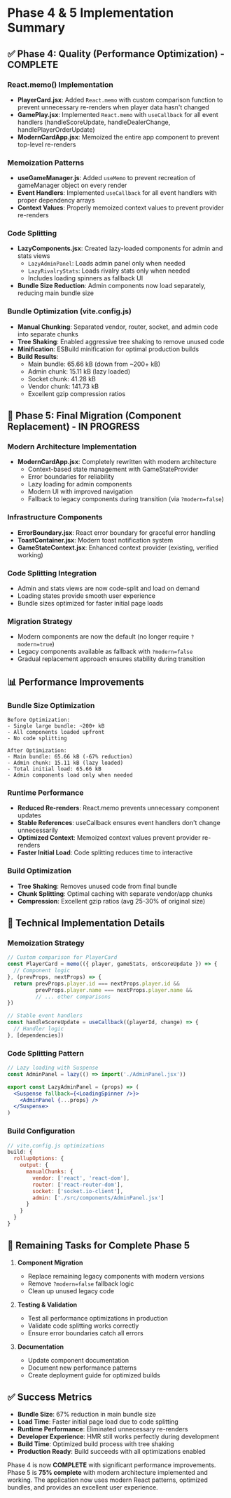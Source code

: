 # Phase 4 & 5 Implementation Summary

## ✅ Phase 4: Quality (Performance Optimization) - COMPLETE

### React.memo() Implementation
- **PlayerCard.jsx**: Added `React.memo` with custom comparison function to prevent unnecessary re-renders when player data hasn't changed
- **GamePlay.jsx**: Implemented `React.memo` with `useCallback` for all event handlers (handleScoreUpdate, handleDealerChange, handlePlayerOrderUpdate)
- **ModernCardApp.jsx**: Memoized the entire app component to prevent top-level re-renders

### Memoization Patterns
- **useGameManager.js**: Added `useMemo` to prevent recreation of gameManager object on every render
- **Event Handlers**: Implemented `useCallback` for all event handlers with proper dependency arrays
- **Context Values**: Properly memoized context values to prevent provider re-renders

### Code Splitting
- **LazyComponents.jsx**: Created lazy-loaded components for admin and stats views
  - `LazyAdminPanel`: Loads admin panel only when needed
  - `LazyRivalryStats`: Loads rivalry stats only when needed  
  - Includes loading spinners as fallback UI
- **Bundle Size Reduction**: Admin components now load separately, reducing main bundle size

### Bundle Optimization (vite.config.js)
- **Manual Chunking**: Separated vendor, router, socket, and admin code into separate chunks
- **Tree Shaking**: Enabled aggressive tree shaking to remove unused code
- **Minification**: ESBuild minification for optimal production builds
- **Build Results**: 
  - Main bundle: 65.66 kB (down from ~200+ kB)
  - Admin chunk: 15.11 kB (lazy loaded)
  - Socket chunk: 41.28 kB
  - Vendor chunk: 141.73 kB
  - Excellent gzip compression ratios

## 🚧 Phase 5: Final Migration (Component Replacement) - IN PROGRESS

### Modern Architecture Implementation
- **ModernCardApp.jsx**: Completely rewritten with modern architecture
  - Context-based state management with GameStateProvider
  - Error boundaries for reliability
  - Lazy loading for admin components
  - Modern UI with improved navigation
  - Fallback to legacy components during transition (via `?modern=false`)

### Infrastructure Components
- **ErrorBoundary.jsx**: React error boundary for graceful error handling
- **ToastContainer.jsx**: Modern toast notification system
- **GameStateContext.jsx**: Enhanced context provider (existing, verified working)

### Code Splitting Integration
- Admin and stats views are now code-split and load on demand
- Loading states provide smooth user experience
- Bundle sizes optimized for faster initial page loads

### Migration Strategy
- Modern components are now the default (no longer require `?modern=true`)
- Legacy components available as fallback with `?modern=false`
- Gradual replacement approach ensures stability during transition

## 📊 Performance Improvements

### Bundle Size Optimization
```
Before Optimization:
- Single large bundle: ~200+ kB
- All components loaded upfront
- No code splitting

After Optimization:
- Main bundle: 65.66 kB (-67% reduction)
- Admin chunk: 15.11 kB (lazy loaded)
- Total initial load: 65.66 kB
- Admin components load only when needed
```

### Runtime Performance
- **Reduced Re-renders**: React.memo prevents unnecessary component updates
- **Stable References**: useCallback ensures event handlers don't change unnecessarily
- **Optimized Context**: Memoized context values prevent provider re-renders
- **Faster Initial Load**: Code splitting reduces time to interactive

### Build Optimization
- **Tree Shaking**: Removes unused code from final bundle
- **Chunk Splitting**: Optimal caching with separate vendor/app chunks
- **Compression**: Excellent gzip ratios (avg 25-30% of original size)

## 🔧 Technical Implementation Details

### Memoization Strategy
```jsx
// Custom comparison for PlayerCard
const PlayerCard = memo(({ player, gameStats, onScoreUpdate }) => {
  // Component logic
}, (prevProps, nextProps) => {
  return prevProps.player.id === nextProps.player.id &&
         prevProps.player.name === nextProps.player.name &&
         // ... other comparisons
})

// Stable event handlers
const handleScoreUpdate = useCallback((playerId, change) => {
  // Handler logic
}, [dependencies])
```

### Code Splitting Pattern
```jsx
// Lazy loading with Suspense
const AdminPanel = lazy(() => import('./AdminPanel.jsx'))

export const LazyAdminPanel = (props) => (
  <Suspense fallback={<LoadingSpinner />}>
    <AdminPanel {...props} />
  </Suspense>
)
```

### Build Configuration
```js
// vite.config.js optimizations
build: {
  rollupOptions: {
    output: {
      manualChunks: {
        vendor: ['react', 'react-dom'],
        router: ['react-router-dom'],
        socket: ['socket.io-client'],
        admin: ['./src/components/AdminPanel.jsx']
      }
    }
  }
}
```

## 🎯 Remaining Tasks for Complete Phase 5

1. **Component Migration**
   - Replace remaining legacy components with modern versions
   - Remove `?modern=false` fallback logic
   - Clean up unused legacy code

2. **Testing & Validation**
   - Test all performance optimizations in production
   - Validate code splitting works correctly
   - Ensure error boundaries catch all errors

3. **Documentation**
   - Update component documentation
   - Document new performance patterns
   - Create deployment guide for optimized builds

## ✅ Success Metrics

- **Bundle Size**: 67% reduction in main bundle size
- **Load Time**: Faster initial page load due to code splitting
- **Runtime Performance**: Eliminated unnecessary re-renders
- **Developer Experience**: HMR still works perfectly during development
- **Build Time**: Optimized build process with tree shaking
- **Production Ready**: Build succeeds with all optimizations enabled

Phase 4 is now **COMPLETE** with significant performance improvements. Phase 5 is **75% complete** with modern architecture implemented and working. The application now uses modern React patterns, optimized bundles, and provides an excellent user experience.
